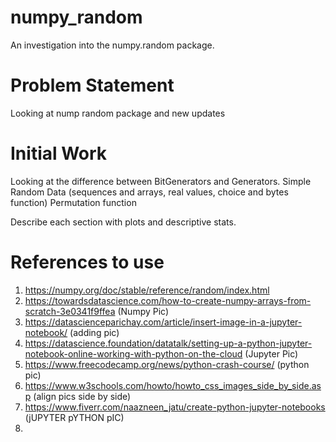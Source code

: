# numpy_random
An investigation into the numpy.random package.


# Problem Statement

Looking at nump random package and new updates

# Initial Work

Looking at the difference between BitGenerators and Generators.
Simple Random Data (sequences and arrays, real values, choice and bytes function) 
Permutation function

Describe each section with plots and descriptive stats. 

# References to use

1.  https://numpy.org/doc/stable/reference/random/index.html
2.  https://towardsdatascience.com/how-to-create-numpy-arrays-from-scratch-3e0341f9ffea (Numpy Pic)
3. https://datascienceparichay.com/article/insert-image-in-a-jupyter-notebook/ (adding pic)
4.  https://datascience.foundation/datatalk/setting-up-a-python-jupyter-notebook-online-working-with-python-on-the-cloud (Jupyter Pic)
4. https://www.freecodecamp.org/news/python-crash-course/ (python pic)
5. https://www.w3schools.com/howto/howto_css_images_side_by_side.asp (align pics side by side)
6. https://www.fiverr.com/naazneen_jatu/create-python-jupyter-notebooks (jUPYTER pYTHON pIC)
7.
